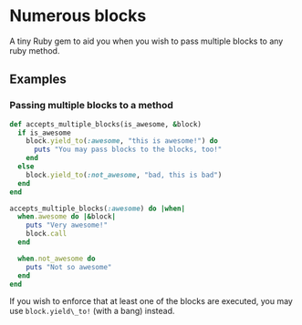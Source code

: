 # Numerous blocks

A tiny Ruby gem to aid you when you wish to pass multiple blocks to any ruby method.

## Examples

### Passing multiple blocks to a method

```ruby
def accepts_multiple_blocks(is_awesome, &block)
  if is_awesome
    block.yield_to(:awesome, "this is awesome!") do
      puts "You may pass blocks to the blocks, too!"
    end
  else
    block.yield_to(:not_awesome, "bad, this is bad")
  end
end

accepts_multiple_blocks(:awesome) do |when|
  when.awesome do |&block|
    puts "Very awesome!"
    block.call
  end

  when.not_awesome do
    puts "Not so awesome"
  end
end
```

If you wish to enforce that at least one of the blocks are executed,
you may use `block.yield\_to!` (with a bang) instead.
